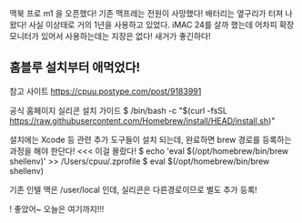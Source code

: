 맥북 프로 m1 을 오픈했다!
기존 맥프레는 전원이 사망했다! 배터리는 옆구리가 터져 나왔다! 사실 이상태로 거의 1년을 사용하고 있었다.
iMAC 24를 살까 했는데 어차피 확장모니터가 있어서 사용하는데는 지장은 없다! 새거가 좋긴하다!

## 홈블루 설치부터 애먹었다!
참고 사이트 https://cpuu.postype.com/post/9183991

공식 홈페이지 실리콘 설치 가이드
$ /bin/bash -c "$(curl -fsSL https://raw.githubusercontent.com/Homebrew/install/HEAD/install.sh)"

설치에는 Xcode 등 관련 추가 도구들이 설치 되는데, 완료하면 brew 경로를 등록하는 과정을 해야 한단다! <<< 이걸 몰랐다!
$ echo 'eval $(/opt/homebrew/bin/brew shellenv)' >> /Users/cpuu/.zprofile
$ eval $(/opt/homebrew/bin/brew shellenv)

기존 인텔 맥은 /user/local 인데, 실리콘은 다른경로이므로 별도 추가 등록!

! 좋았어~ 오늘은 여기까지!!!
